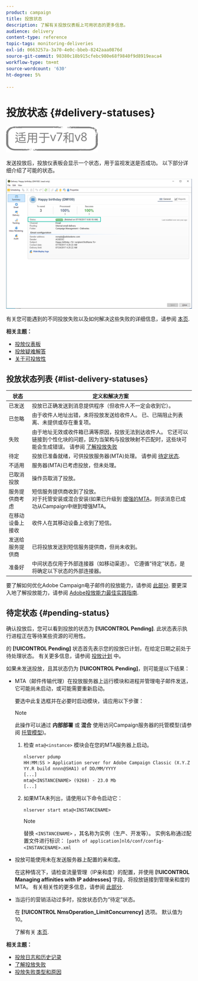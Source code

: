 ```yaml
---
product: campaign
title: 投放状态
description: 了解有关投放仪表板上可用状态的更多信息。
audience: delivery
content-type: reference
topic-tags: monitoring-deliveries
exl-id: 0663257a-3a70-4e0c-bbeb-8242aaa0876d
source-git-commit: 98380c18b915cfebc980e68f9840f9d8919eaca4
workflow-type: tm+mt
source-wordcount: '630'
ht-degree: 5%

---
```


# 投放状态 {#delivery-statuses}

![](../../assets/common.svg)

<!--ajouter intro 

ajouter screenshot -->

发送投放后，投放仪表板会显示一个状态，用于监视发送是否成功。 以下部分详细介绍了可能的状态。

![](assets/delivery-status.png)

有关您可能遇到的不同投放失败以及如何解决这些失败的详细信息，请参阅 [本页](understanding-delivery-failures.md).

**相关主题：**

* [投放仪表板](delivery-dashboard.md)
* [投放疑难解答](delivery-troubleshooting.md)
* [关于可投放性](about-deliverability.md)

## 投放状态列表 {#list-delivery-statuses}

<table> 
 <thead> 
  <tr> 
   <th> 状态<br /> </th> 
   <th> 定义和解决方案<br /> </th> 
  </tr> 
 </thead> 
 <tbody> 
  <tr> 
   <td> 已发送<br /> </td> 
   <td> 投放已正确发送到消息提供程序（但收件人不一定会收到它）。<br /> </td> 
  </tr> 
  <tr> 
   <td> 已忽略<br /> </td> 
   <td> 由于收件人地址出错，未将投放发送给收件人。 已、已隔阻止列表离、未提供或存在重复项。 <br /> </td> 
  </tr> 
  <tr> 
   <td> 失败<br /> </td> 
   <td> 由于地址无效或收件箱已满等原因，投放无法到达收件人。 它还可以链接到个性化块的问题，因为当架构与投放映射不匹配时，这些块可能会生成错误。 请参阅 <a href="understanding-delivery-failures.md" target="_blank">了解投放失败</a><br /> </td> 
  </tr>
  <tr> 
   <td> 待定<br /> </td> 
   <td> 投放已准备就绪，可供投放服务器(MTA)处理。 请参阅 <a href="#pending-status" target="_blank">待定状态</a>.<br /> </td> 
  </tr> 
  <tr> 
   <td> 不适用<br /> </td> 
   <td> 服务器(MTA)已考虑投放，但未处理。<br /> </td> 
  </tr>  
  <tr> 
   <td> 已取消投放<br /> </td> 
   <td> 操作员取消了投放。<br /> </td> 
  </tr> 
  <tr> 
   <td> 服务提供商考虑<br /> </td> 
   <td> 短信服务提供商收到了投放。<br /> 对于托管安装或混合安装(如果已升级到 <a href="sending-with-enhanced-mta.md" target="_blank">增强的MTA</a>，则该消息已成功从Campaign中继到增强MTA。</td> 
  </tr> 
  <tr> 
   <td> 在移动设备上接收<br /> </td> 
   <td> 收件人在其移动设备上收到了短信。<br /> </td> 
  </tr>
  <tr> 
   <td> 发送给服务提供商<br /> </td> 
   <td> 已将投放发送到短信服务提供商，但尚未收到。<br />
   </td> 
  </tr> 
  <tr> 
   <td> 准备好<br /> </td> 
   <td> 中间状态仅用于外部连接器（如移动渠道）。 它遵循“待定”状态，是将确定以下状态的外部连接器。<br /> </td> 
  </tr> 
 </tbody> 
</table>

要了解如何优化Adobe Campaign电子邮件的投放能力，请参阅 [此部分](about-deliverability.md). 要更深入地了解投放能力，请参阅 [Adobe投放能力最佳实践指南](https://experienceleague.adobe.com/docs/deliverability-learn/deliverability-best-practice-guide/introduction.html?lang=zh-Hans).

## 待定状态 {#pending-status}

确认投放后，您可以看到投放的状态为 **[!UICONTROL Pending]**. 此状态表示执行进程正在等待某些资源的可用性。

的 **[!UICONTROL Pending]** 状态首先表示您的投放已计划，在给定日期之前处于待处理状态。 有关更多信息，请参阅 [投放计划](steps-sending-the-delivery.md#scheduling-the-delivery-sending) 中。

如果未发送投放，且其状态仍为 **[!UICONTROL Pending]**，则可能是以下结果：

* MTA（邮件传输代理）在投放服务器上运行模块和进程并管理电子邮件发送，它可能尚未启动，或可能需要重新启动。

   要选中此复选框并在必要时启动模块，请应用以下步骤：

   >[!NOTE]
   >
   >此操作可以通过 **内部部署** 或 **混合** 使用访问Campaign服务器的托管模型(请参阅 [托管模型](../../installation/using/hosting-models.md))。

   1. 检查 `mta@<instance>` 模块会在您的MTA服务器上启动。

      ```
      nlserver pdump
      HH:MM:SS > Application server for Adobe Campaign Classic (X.Y.Z YY.R build nnnn@SHA1) of DD/MM/YYYY
      [...]
      mta@<INSTANCENAME> (9268) - 23.0 Mb
      [...]
      ```

   1. 如果MTA未列出，请使用以下命令启动它：

      ```
      nlserver start mta@<INSTANCENAME>
      ```

      >[!NOTE]
      >
      >替换 `<INSTANCENAME>` ，其名称为实例（生产、开发等）。 实例名称通过配置文件进行标识： `[path of application]nl6/conf/config-<INSTANCENAME>.xml`

* 投放可能使用未在发送服务器上配置的亲和度。

   在这种情况下，请检查流量管理（IP亲和度）的配置，并使用 **[!UICONTROL Managing affinities with IP addresses]** 字段，将投放链接到管理亲和度的MTA。 有关相关性的更多信息，请参阅 [此部分](../../installation/using/configure-delivery-settings.md).

* 当运行的营销活动过多时，投放状态仍为“待定”状态。

   在 **[!UICONTROL NmsOperation_LimitConcurrency]** 选项。 默认值为 10。

   了解有关 [本页](../../installation/using/configuring-campaign-options.md).


**相关主题：**

* [投放日志和历史记录](#delivery-logs-and-history)
* [了解投放失败](understanding-delivery-failures.md)
* [投放失败类型和原因](understanding-delivery-failures.md#delivery-failure-types-and-reasons)
